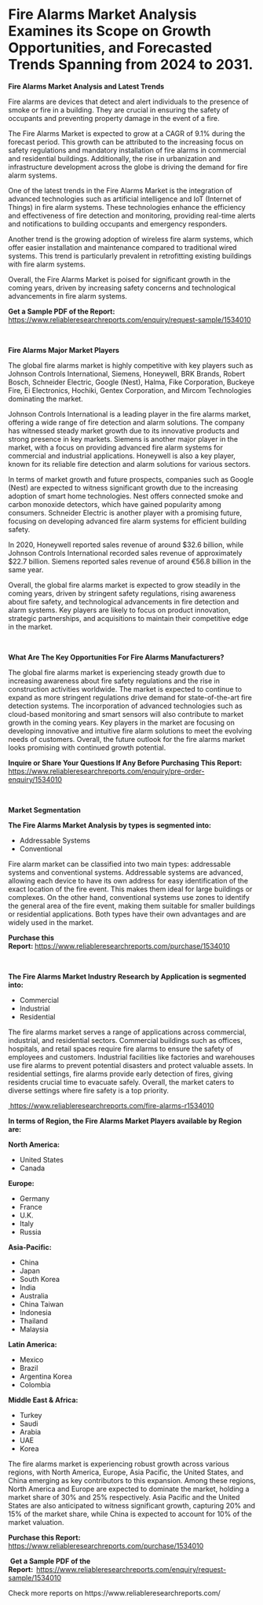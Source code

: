 <p><h1>Fire Alarms Market Analysis Examines its Scope on Growth Opportunities, and Forecasted Trends Spanning from 2024 to 2031.</h1></p><p><strong>Fire Alarms Market Analysis and Latest Trends</strong></p>
<p><p>Fire alarms are devices that detect and alert individuals to the presence of smoke or fire in a building. They are crucial in ensuring the safety of occupants and preventing property damage in the event of a fire.</p><p>The Fire Alarms Market is expected to grow at a CAGR of 9.1% during the forecast period. This growth can be attributed to the increasing focus on safety regulations and mandatory installation of fire alarms in commercial and residential buildings. Additionally, the rise in urbanization and infrastructure development across the globe is driving the demand for fire alarm systems.</p><p>One of the latest trends in the Fire Alarms Market is the integration of advanced technologies such as artificial intelligence and IoT (Internet of Things) in fire alarm systems. These technologies enhance the efficiency and effectiveness of fire detection and monitoring, providing real-time alerts and notifications to building occupants and emergency responders.</p><p>Another trend is the growing adoption of wireless fire alarm systems, which offer easier installation and maintenance compared to traditional wired systems. This trend is particularly prevalent in retrofitting existing buildings with fire alarm systems.</p><p>Overall, the Fire Alarms Market is poised for significant growth in the coming years, driven by increasing safety concerns and technological advancements in fire alarm systems.</p></p>
<p><strong>Get a Sample PDF of the Report:&nbsp;</strong> <a href="https://www.reliableresearchreports.com/enquiry/request-sample/1534010">https://www.reliableresearchreports.com/enquiry/request-sample/1534010</a></p>
<p>&nbsp;</p>
<p><strong>Fire Alarms Major Market Players</strong></p>
<p><p>The global fire alarms market is highly competitive with key players such as Johnson Controls International, Siemens, Honeywell, BRK Brands, Robert Bosch, Schneider Electric, Google (Nest), Halma, Fike Corporation, Buckeye Fire, Ei Electronics, Hochiki, Gentex Corporation, and Mircom Technologies dominating the market.</p><p>Johnson Controls International is a leading player in the fire alarms market, offering a wide range of fire detection and alarm solutions. The company has witnessed steady market growth due to its innovative products and strong presence in key markets. Siemens is another major player in the market, with a focus on providing advanced fire alarm systems for commercial and industrial applications. Honeywell is also a key player, known for its reliable fire detection and alarm solutions for various sectors.</p><p>In terms of market growth and future prospects, companies such as Google (Nest) are expected to witness significant growth due to the increasing adoption of smart home technologies. Nest offers connected smoke and carbon monoxide detectors, which have gained popularity among consumers. Schneider Electric is another player with a promising future, focusing on developing advanced fire alarm systems for efficient building safety.</p><p>In 2020, Honeywell reported sales revenue of around $32.6 billion, while Johnson Controls International recorded sales revenue of approximately $22.7 billion. Siemens reported sales revenue of around €56.8 billion in the same year.</p><p>Overall, the global fire alarms market is expected to grow steadily in the coming years, driven by stringent safety regulations, rising awareness about fire safety, and technological advancements in fire detection and alarm systems. Key players are likely to focus on product innovation, strategic partnerships, and acquisitions to maintain their competitive edge in the market.</p></p>
<p>&nbsp;</p>
<p><strong>What Are The Key Opportunities For Fire Alarms Manufacturers?</strong></p>
<p><p>The global fire alarms market is experiencing steady growth due to increasing awareness about fire safety regulations and the rise in construction activities worldwide. The market is expected to continue to expand as more stringent regulations drive demand for state-of-the-art fire detection systems. The incorporation of advanced technologies such as cloud-based monitoring and smart sensors will also contribute to market growth in the coming years. Key players in the market are focusing on developing innovative and intuitive fire alarm solutions to meet the evolving needs of customers. Overall, the future outlook for the fire alarms market looks promising with continued growth potential.</p></p>
<p><strong>Inquire or Share Your Questions If Any Before Purchasing This Report:</strong> <a href="https://www.reliableresearchreports.com/enquiry/pre-order-enquiry/1534010">https://www.reliableresearchreports.com/enquiry/pre-order-enquiry/1534010</a></p>
<p>&nbsp;</p>
<p><strong>Market Segmentation</strong></p>
<p><strong>The Fire Alarms Market Analysis by types is segmented into:</strong></p>
<p><ul><li>Addressable Systems</li><li>Conventional</li></ul></p>
<p><p>Fire alarm market can be classified into two main types: addressable systems and conventional systems. Addressable systems are advanced, allowing each device to have its own address for easy identification of the exact location of the fire event. This makes them ideal for large buildings or complexes. On the other hand, conventional systems use zones to identify the general area of the fire event, making them suitable for smaller buildings or residential applications. Both types have their own advantages and are widely used in the market.</p></p>
<p><strong>Purchase this Report:&nbsp;</strong><a href="https://www.reliableresearchreports.com/purchase/1534010">https://www.reliableresearchreports.com/purchase/1534010</a></p>
<p>&nbsp;</p>
<p><strong>The Fire Alarms Market Industry Research by Application is segmented into:</strong></p>
<p><ul><li>Commercial</li><li>Industrial</li><li>Residential</li></ul></p>
<p><p>The fire alarms market serves a range of applications across commercial, industrial, and residential sectors. Commercial buildings such as offices, hospitals, and retail spaces require fire alarms to ensure the safety of employees and customers. Industrial facilities like factories and warehouses use fire alarms to prevent potential disasters and protect valuable assets. In residential settings, fire alarms provide early detection of fires, giving residents crucial time to evacuate safely. Overall, the market caters to diverse settings where fire safety is a top priority.</p></p>
<p><a href="https://www.reliableresearchreports.com/fire-alarms-r1534010">&nbsp;https://www.reliableresearchreports.com/fire-alarms-r1534010</a></p>
<p><strong>In terms of Region, the Fire Alarms Market Players available by Region are:</strong></p>
<p>
    <p> <strong> North America: </strong>
        <ul>
            <li>United States</li>
            <li>Canada</li>
        </ul>
        </p> 
    <p> <strong> Europe: </strong>
        <ul>
            <li>Germany</li>
            <li>France</li>
            <li>U.K.</li>
            <li>Italy</li>
            <li>Russia</li>
        </ul>
        </p> 
    <p> <strong> Asia-Pacific: </strong>
        <ul>
            <li>China</li>
            <li>Japan</li>
            <li>South Korea</li>
            <li>India</li>
            <li>Australia</li>
            <li>China Taiwan</li>
            <li>Indonesia</li>
            <li>Thailand</li>
            <li>Malaysia</li>
        </ul>
        </p> 
    <p> <strong> Latin America: </strong>
        <ul>
            <li>Mexico</li>
            <li>Brazil</li>
            <li>Argentina Korea</li>
            <li>Colombia</li>
        </ul>
        </p> 
    <p> <strong> Middle East & Africa: </strong>
        <ul>
            <li>Turkey</li>
            <li>Saudi</li>
            <li>Arabia</li>
            <li>UAE</li>
            <li>Korea</li>
        </ul>
    </p>
    </p>
<p><p>The fire alarms market is experiencing robust growth across various regions, with North America, Europe, Asia Pacific, the United States, and China emerging as key contributors to this expansion. Among these regions, North America and Europe are expected to dominate the market, holding a market share of 30% and 25% respectively. Asia Pacific and the United States are also anticipated to witness significant growth, capturing 20% and 15% of the market share, while China is expected to account for 10% of the market valuation.</p></p>
<p><strong>Purchase this Report: </strong><a href="https://www.reliableresearchreports.com/purchase/1534010">https://www.reliableresearchreports.com/purchase/1534010</a></p>
<p>&nbsp;<strong>Get a Sample PDF of the Report:&nbsp;&nbsp;</strong><a href="https://www.reliableresearchreports.com/enquiry/request-sample/1534010">https://www.reliableresearchreports.com/enquiry/request-sample/1534010</a></p>
<p><strong></strong></p>
<p>Check more reports on https://www.reliableresearchreports.com/</p>
